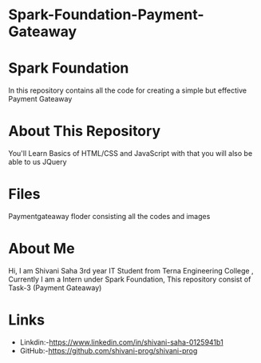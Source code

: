 # Spark-Foundation-Payment-Gateaway
# Spark Foundation
In this repository  contains all the code for creating a simple but effective Payment Gateaway

# About This Repository
You'll Learn Basics of HTML/CSS and JavaScript with that you will also be able to us JQuery

# Files
Paymentgateaway floder consisting all the codes and images 
# About Me
Hi, I am Shivani Saha 3rd year IT Student from Terna Engineering College , Currently I am a Intern under Spark Foundation, This repository consist of Task-3 (Payment Gateaway) 

# Links
- Linkdin:-https://www.linkedin.com/in/shivani-saha-0125941b1
- GitHub:-https://github.com/shivani-prog/shivani-prog
